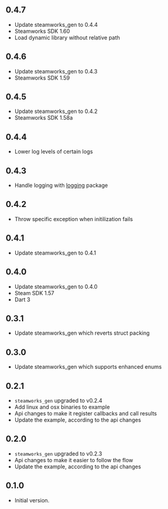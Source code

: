 ## 0.4.7

- Update steamworks_gen to 0.4.4
- Steamworks SDK 1.60
- Load dynamic library without relative path

## 0.4.6

- Update steamworks_gen to 0.4.3
- Steamworks SDK 1.59

## 0.4.5

- Update steamworks_gen to 0.4.2
- Steamworks SDK 1.58a

## 0.4.4

- Lower log levels of certain logs

## 0.4.3

- Handle logging with [logging](https://pub.dev/packages/logging) package

## 0.4.2

- Throw specific exception when initilization fails

## 0.4.1

- Update steamworks_gen to 0.4.1

## 0.4.0

- Update steamworks_gen to 0.4.0
- Steam SDK 1.57
- Dart 3

## 0.3.1

- Update steamworks_gen which reverts struct packing

## 0.3.0

- Update steamworks_gen which supports enhanced enums

## 0.2.1

- `steamworks_gen` upgraded to v0.2.4
- Add linux and osx binaries to example
- Api changes to make it register callbacks and call results
- Update the example, according to the api changes

## 0.2.0

- `steamworks_gen` upgraded to v0.2.3
- Api changes to make it easier to follow the flow
- Update the example, according to the api changes

## 0.1.0

- Initial version.
